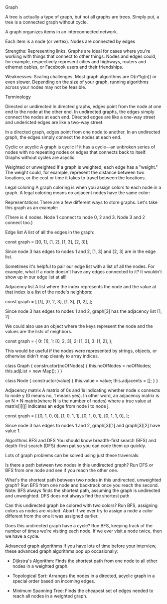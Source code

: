 Graph

A tree is actually a type of graph, but not all graphs are trees. Simply put, a tree is a connected
graph without cycle.

A graph organizes items in an interconnected network.

Each item is a node (or vertex). Nodes are connected by edges

Strengths:
Representing links. Graphs are ideal for cases where you're working with things that 
connect to other things. Nodes and edges could, for example, respectively represent 
cities and highways, routers and ethernet cables, or Facebook users and their friendships.

Weaknesses:
Scaling challenges. Most graph algorithms are O(n*lg(n)) or even slower. Depending on 
the size of your graph, running algorithms across your nodes may not be feasible.

Terminology

Directed or undirected
In directed graphs, edges point from the node at one end to the node at the other end. 
In undirected graphs, the edges simply connect the nodes at each end. Directed edges are like
a one-way street and undericted edges are like a two-way street.

In a directed graph, edges point from one node to another. In an undirected graph, the 
edges simply connect the nodes at each end.

Cyclic or acyclic
A graph is cyclic if it has a cycle—an unbroken series of nodes with no repeating nodes 
or edges that connects back to itself. Graphs without cycles are acyclic.

Weighted or unweighted
If a graph is weighted, each edge has a "weight." The weight could, for example, 
represent the distance between two locations, or the cost or time it takes to travel 
between the locations.

Legal coloring
A graph coloring is when you assign colors to each node in a graph. A legal coloring 
means no adjacent nodes have the same color:

Representations
There are a few different ways to store graphs. Let's take this graph as an example:

(There is 4 nodes. Node 1 connect to node 0, 2 and 3. Node 3 and 2 connect too.)

Edge list
A list of all the edges in the graph:

const graph = [[0, 1], [1, 2], [1, 3], [2, 3]];

Since node 3 has edges to nodes 1 and 2, [1, 3] and [2, 3] are in the edge list.

Sometimes it's helpful to pair our edge list with a list of all the nodes. For example, 
what if a node doesn't have any edges connected to it? It wouldn't show up in our edge 
list at all!

Adjacency list
A list where the index represents the node and the value at that index is a list of 
the node's neighbors:

const graph = [
  [1],
  [0, 2, 3],
  [1, 3],
  [1, 2],
];

Since node 3 has edges to nodes 1 and 2, graph[3] has the adjacency list [1, 2].

We could also use an object where the keys represent the node and the values are the 
lists of neighbors.

const graph = {
  0: [1],
  1: [0, 2, 3],
  2: [1, 3],
  3: [1, 2],
};

This would be useful if the nodes were represented by strings, objects, or otherwise 
didn't map cleanly to array indices.

class Graph {
    constructor(noOfNodes) {
        this.noOfNodes = noOfNodes;
        this.adjList = new Map();
    }
}

class Node {
    constructor(value) {
        this.value = value;
        this.adjacents = [];
    }
}

Adjacency matrix
A matrix of 0s and 1s indicating whether node x connects to node y (0 means no, 1 means yes).
In other word, an adjacency matrix is an N * N matrix(where N is the number of nodes) where a true
value at matrix[i][j] indicates an edge from node i to node j.

  const graph = [
  [0, 1, 0, 0],
  [1, 0, 1, 1],
  [0, 1, 0, 1],
  [0, 1, 1, 0],
];

Since node 3 has edges to nodes 1 and 2, graph[3][1] and graph[3][2] have value 1.

Algorithms
BFS and DFS
You should know breadth-first search (BFS) and depth-first search (DFS) down pat so you 
can code them up quickly.

Lots of graph problems can be solved using just these traversals:

Is there a path between two nodes in this undirected graph? Run DFS or BFS from one node 
and see if you reach the other one.

What's the shortest path between two nodes in this undirected, unweighted graph? Run BFS 
from one node and backtrack once you reach the second. Note: BFS always finds the 
shortest path, assuming the graph is undirected and unweighted. DFS does not always 
find the shortest path.

Can this undirected graph be colored with two colors? Run BFS, assigning colors as nodes 
are visited. Abort if we ever try to assign a node a color different from the one it was 
assigned earlier.

Does this undirected graph have a cycle? Run BFS, keeping track of the number of times 
we're visiting each node. If we ever visit a node twice, then we have a cycle.

Advanced graph algorithms
If you have lots of time before your interview, these advanced graph algorithms pop up 
occasionally:

- Dijkstra's Algorithm: Finds the shortest path from one node to all other nodes in a 
    weighted graph.

- Topological Sort: Arranges the nodes in a directed, acyclic graph in a special order 
    based on incoming edges.

- Minimum Spanning Tree: Finds the cheapest set of edges needed to reach all nodes in a 
    weighted graph.

